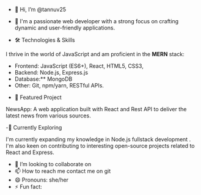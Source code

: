 - 👋 Hi, I’m @tannuv25

- 👀 I'm a passionate web developer with a strong focus on crafting dynamic and user-friendly applications.

- 🛠️ Technologies & Skills

I thrive in the world of JavaScript and am proficient in the **MERN** stack:

* Frontend: JavaScript (ES6+), React, HTML5, CSS3, 
* Backend: Node.js, Express.js
* Database:** MongoDB
* Other: Git, npm/yarn, RESTful APIs.

- 🚀 Featured Project

NewsApp: A web application built with React and Rest API to deliver the latest news from various sources.

-🌱 Currently Exploring

I'm currently expanding my knowledge in Node.js fullstack development . I'm also keen on contributing to interesting open-source projects related to React and Express.
- 💞️ I’m looking to collaborate on 
- 📫 How to reach me contact me on git
- 😄 Pronouns: she/her
- ⚡ Fun fact: 

<!---
tannuv25/tannuv25 is a ✨ special ✨ repository because its `README.md` (this file) appears on your GitHub profile.
You can click the Preview link to take a look at your changes.
--->

